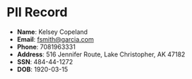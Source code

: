 # PII Record
- **Name**: Kelsey Copeland
- **Email**: fsmith@garcia.com
- **Phone**: 7081963331
- **Address**: 516 Jennifer Route, Lake Christopher, AK 47182
- **SSN**: 484-44-1272
- **DOB**: 1920-03-15
